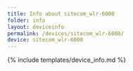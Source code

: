```yaml
---
title: Info about sitecom_wlr-6000
folder: info
layout: deviceinfo
permalink: /devices/sitecom_wlr-6000/
device: sitecom_wlr-6000
---
```

{% include templates/device_info.md %}
